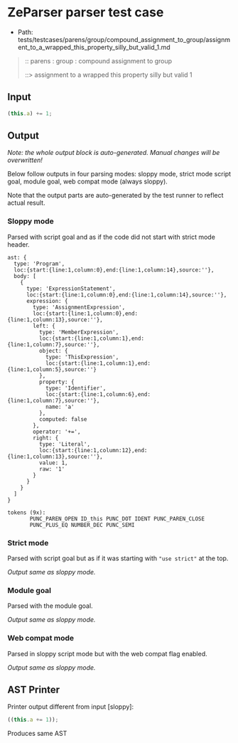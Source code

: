 # ZeParser parser test case

- Path: tests/testcases/parens/group/compound_assignment_to_group/assignment_to_a_wrapped_this_property_silly_but_valid_1.md

> :: parens : group : compound assignment to group
>
> ::> assignment to a wrapped this property silly but valid 1

## Input

`````js
(this.a) += 1;
`````

## Output

_Note: the whole output block is auto-generated. Manual changes will be overwritten!_

Below follow outputs in four parsing modes: sloppy mode, strict mode script goal, module goal, web compat mode (always sloppy).

Note that the output parts are auto-generated by the test runner to reflect actual result.

### Sloppy mode

Parsed with script goal and as if the code did not start with strict mode header.

`````
ast: {
  type: 'Program',
  loc:{start:{line:1,column:0},end:{line:1,column:14},source:''},
  body: [
    {
      type: 'ExpressionStatement',
      loc:{start:{line:1,column:0},end:{line:1,column:14},source:''},
      expression: {
        type: 'AssignmentExpression',
        loc:{start:{line:1,column:0},end:{line:1,column:13},source:''},
        left: {
          type: 'MemberExpression',
          loc:{start:{line:1,column:1},end:{line:1,column:7},source:''},
          object: {
            type: 'ThisExpression',
            loc:{start:{line:1,column:1},end:{line:1,column:5},source:''}
          },
          property: {
            type: 'Identifier',
            loc:{start:{line:1,column:6},end:{line:1,column:7},source:''},
            name: 'a'
          },
          computed: false
        },
        operator: '+=',
        right: {
          type: 'Literal',
          loc:{start:{line:1,column:12},end:{line:1,column:13},source:''},
          value: 1,
          raw: '1'
        }
      }
    }
  ]
}

tokens (9x):
       PUNC_PAREN_OPEN ID_this PUNC_DOT IDENT PUNC_PAREN_CLOSE
       PUNC_PLUS_EQ NUMBER_DEC PUNC_SEMI
`````

### Strict mode

Parsed with script goal but as if it was starting with `"use strict"` at the top.

_Output same as sloppy mode._

### Module goal

Parsed with the module goal.

_Output same as sloppy mode._

### Web compat mode

Parsed in sloppy script mode but with the web compat flag enabled.

_Output same as sloppy mode._

## AST Printer

Printer output different from input [sloppy]:

````js
((this.a += 1));
````

Produces same AST
